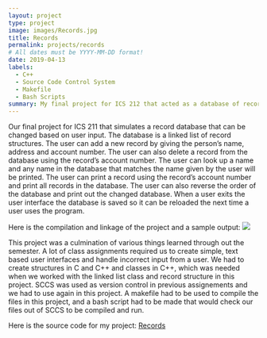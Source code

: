 ```yaml
---
layout: project
type: project
image: images/Records.jpg
title: Records 
permalink: projects/records
# All dates must be YYYY-MM-DD format!
date: 2019-04-13
labels:
  - C++
  - Source Code Control System
  - Makefile
  - Bash Scripts
summary: My final project for ICS 212 that acted as a database of records that could be manipulated by a user with specific commands.
---
```


Our final project for ICS 211 that simulates a record database that can be changed based on user input. The database is a linked list of record structures. The user can add a new record by giving the person’s name, address and account number. The user can also delete a record from the database using the record’s account number. The user can look up a name and any name in the database that matches the name given by the user will be printed. The user can print a record using the record’s account number and print all records in the database. The user can also reverse the order of the database and print out the changed database. When a user exits the user interface the database is saved so it can be reloaded the next time a user uses the program.

Here is the compilation and linkage of the project and a sample output:
<img class="sample output of records project" src="{{ site.baseurl }}/images/records-output.png">

This project was a culmination of various things learned through out the semester. A lot of class assignments required us to  create simple, text based user interfaces and handle incorrect input from a user. We had to create structures in C and C++ and classes in C++, which was needed when we worked with the linked list class and record structure in this project. SCCS was used as version control in previous assignements and we had to use again in this project. A makefile had to be used to compile the files in this project, and a bash script had to be made that would check our files out of SCCS to be compiled and run. 

Here is the source code for my project: <a href="https://github.com/ioaneomerod/records-project"><i class="large github icon "></i>Records</a>
